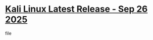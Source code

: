 # [Kali Linux Latest Release - Sep 26 2025](https://github.com/xiv3r/kali/releases/tag/kali-latest)


file
